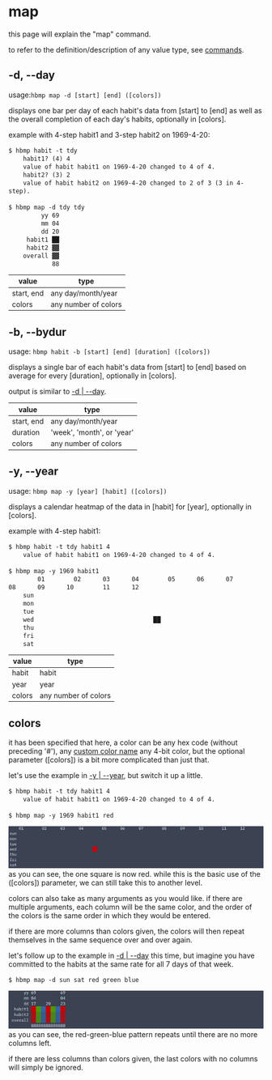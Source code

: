 # map
this page will explain the "map" command.

to refer to the definition/description of any value type, see [commands](https://shuu-wasseo.github.io/habitmap-docs/commands/index.html).

## -d, --day
usage:`hbmp map -d [start] [end] ([colors])` 

displays one bar per day of each habit's data from [start] to [end] as well as the overall completion of each day's habits, optionally in [colors].

example with 4-step habit1 and 3-step habit2 on 1969-4-20:
```
$ hbmp habit -t tdy
    habit1? (4) 4
    value of habit habit1 on 1969-4-20 changed to 4 of 4.
    habit2? (3) 2
    value of habit habit2 on 1969-4-20 changed to 2 of 3 (3 in 4-step).

$ hbmp map -d tdy tdy
         yy 69
         mm 04
         dd 20
     habit1 ██
     habit2 ▓▓
    overall ▓▓
            88
```

| value | type |
| ----- | ---- |
| start, end | any day/month/year |
| colors | any number of colors |

## -b, --bydur
usage: `hbmp habit -b [start] [end] [duration] ([colors])`

displays a single bar of each habit's data from [start] to [end] based on average for every [duration], optionally in [colors].

output is similar to [ -d | --day](#-d---day).

| value | type |
| ----- | ---- |
| start, end | any day/month/year |
| duration | 'week', 'month', or 'year'
| colors | any number of colors |

## -y, --year

usage: `hbmp map -y [year] [habit] ([colors])`

displays a calendar heatmap of the data in [habit] for [year], optionally in [colors].

example with 4-step habit1:
```
$ hbmp habit -t tdy habit1 4
    value of habit habit1 on 1969-4-20 changed to 4 of 4.

$ hbmp map -y 1969 habit1
        01        02      03      04        05      06      07        08      09      10        11      12
    sun                                                                                                           
    mon                                                                                                           
    tue                                                                                                           
    wed                                 ██                                                                        
    thu                                                                                                           
    fri                                                                                                           
    sat                                                                                                           
```
| value | type |
| ----- | ---- |
| habit | habit |
| year  | year  |
| colors | any number of colors |

## colors
it has been specified that here, a color can be any hex code (without preceding '#'), any [custom color name](https://shuu-wasseo.github.io/habitmap-docs/configuration.html#custom-colors) any 4-bit color, but the optional parameter ([colors]) is a bit more complicated than just that.

let's use the example in [ -y | --year](#-y---year), but switch it up a little.
```
$ hbmp habit -t tdy habit1 4
    value of habit habit1 on 1969-4-20 changed to 4 of 4.

$ hbmp map -y 1969 habit1 red
```
![output of "hbmp map -y 1969 habit1". due to site limitations, we will only be able to display the output through an image.](red.jpg)
as you can see, the one square is now red.
while this is the basic use of the ([colors]) parameter, we can still take this to another level.

colors can also take as many arguments as you would like. if there are multiple arguments, each column will be the same color, and the order of the colors is the same order in which they would be entered.

if there are more columns than colors given, the colors will then repeat themselves in the same sequence over and over again.

let's follow up to the example in [ -d | --day](#-d---day) this time, but imagine you have committed to the habits at the same rate for all 7 days of that week.
```
$ hbmp map -d sun sat red green blue
```
![output of "hbmp map -y 1969 habit1". due to site limitations, we will only be able to display the output through an image. ><](rgb.jpg)
as you can see, the red-green-blue pattern repeats until there are no more columns left.

if there are less columns than colors given, the last colors with no columns will simply be ignored.
